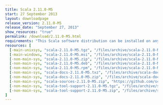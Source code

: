 ```yaml
---
title: Scala 2.11.0-M5
start: 27 September 2013
layout: downloadpage
release_version: 2.11.0-M5
release_date: "September 27, 2013"
show_resources: "true"
permalink: /download/2.11.0-M5.html
requirements: "This Scala software distribution can be installed on any Unix-like or Windows system. It requires the Java runtime version 1.6 or later, which can be downloaded <a href='http://www.java.com/'>here</a>."
resources: [
  [-main-unixsys, "scala-2.11.0-M5.tgz", "/files/archive/scala-2.11.0-M5.tgz", "Mac OS X, Unix, Cygwin", "28M"],
  [-main-windows, "scala-2.11.0-M5.msi", "/files/archive/scala-2.11.0-M5.msi", "Windows (msi installer)", "52M"],
  [-non-main-sys, "scala-2.11.0-M5.zip", "/files/archive/scala-2.11.0-M5.zip", "Windows", "28M"],
  [-non-main-sys, "scala-2.11.0-M5.deb", "/files/archive/scala-2.11.0-M5.deb", "Debian", "25M"],
  [-non-main-sys, "scala-2.11.0-M5.rpm", "/files/archive/scala-2.11.0-M5.rpm", "RPM package", "25M"],
  [-non-main-sys, "scala-docs-2.11.0-M5.txz", "/files/archive/scala-docs-2.11.0-M5.txz", "API docs", "3.1M"],
  [-non-main-sys, "scala-docs-2.11.0-M5.zip", "/files/archive/scala-docs-2.11.0-M5.zip", "API docs", "25M"],
  [-non-main-sys, "scala-sources-2.11.0-M5.zip", "https://github.com/scala/scala/archive/v2.11.0-M5.tar.gz", "sources", "4.0K"],
  [-non-main-sys, "scala-tool-support-2.11.0-M5.tgz", "/files/archive/scala-tool-support-2.11.0-M5.tgz", "Scala Tool Support (tgz)", "28K"],
  [-non-main-sys, "scala-tool-support-2.11.0-M5.zip", "/files/archive/scala-tool-support-2.11.0-M5.zip", "Scala Tool Support (zip)", "48K"]
]
---
```



